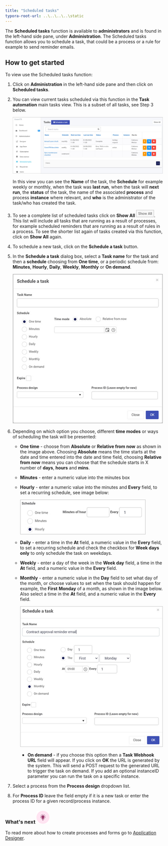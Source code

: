 ```yaml
---
title: "Scheduled tasks"
typora-root-url: ..\..\..\..\static
---
```


The **Scheduled tasks** function is available to **administrators** and is found in the left-hand side pane, under **Administration**. The Scheduled tasks function allows you to schedule a task, that could be a process or a rule for example to send reminder emails.

## How to get started

To view use the Scheduled tasks function:

1. Click on **Administration** in the left-hand side pane and then click on **Scheduled tasks**. 

2. You can view current tasks scheduled via this function in the **Task automation** main tasks view. This is a subset of all tasks, see Step 3 below.

   ![Scheduled tasks view](/images/schedule-tasks-view.jpg)

   In this view you can see the **Name** of the task, the **Schedule** for example weekly or monthly, when the task was **last run**, when the task will **next run**, the **status** of the task, the name of the associated **process** and process **instance** where relevant, and **who** is the administrator of the task/who has created the task. 

3. To see a complete list of scheduled tasks click on **Show All** ![Show All button](/images/show-all.jpg). This list will include all tasks that are running as a result of processes, for example scheduled reminders that are running as a result of rules in a process. To see the shorter list again of tasks created via this function, click on **Show All** again. 

4. To schedule a new task, click on the **Schedule a task** button. 

5. In the **Schedule a task** dialog box, select a **Task name** for the task and then a **schedule** choosing from  **One time**, or a periodic schedule from: **Minutes**, **Hourly**, **Daily**, **Weekly**, **Monthly** or **On demand**.

   ![Scheduled tasks view](/images/schedule-tasks-box.jpg)

6. Depending on which option you choose, different **time modes** or ways of scheduling the task will be presented:

   - **One time** - choose from **Absolute** or **Relative from now** as shown in the image above. Choosing **Absolute** means the time starts at the date and time entered into the date and time field, choosing **Relative from now** means you can choose that the schedule starts in X number of **days**, **hours** and **mins**. 

   - **Minutes** - enter a numeric value into the minutes box

   - **Hourly** - enter a numeric value into the minutes and **Every** field, to set a recurring schedule, see image below:
   
     ![Hourly schedule option](/images/hours-schedule.jpg)

   - **Daily** - enter a time in the **At** field, a numeric value in the **Every** field, to set a recurring schedule and check the checkbox for **Week days** **only** to only schedule the task on weekdays.

   - **Weekly** - enter a day of the week in the **Week day** field, a time in the **At** field, and a numeric value in the **Every** field.

   - **Monthly** - enter a numeric value in the **Day** field to set what day of the month, or choose values to set when the task should happen for example, the **First** **Monday** of a month, as shown in the image below.  Also select a time in the **At** field, and a numeric value in the **Every** field.
   
     ![Monthly schedule option](/images/schedule-monthly.jpg)
   
   
      - **On demand** - if you choose this option then a **Task Webhook URL** field will appear. If you click on **OK** the URL is generated by the system. This will send a POST request to the generated URL to trigger the task on demand. If you add an optional instanceID parameter you can run the task on a specific instance. 
   

6. Select a process from the **Process design** dropdown list.

6. For **Process ID** leave the field empty if it is a new task or enter the process ID for a given record/process instance.

   

### What's next  ![Idea icon](/images/18.png) ###

To read more about how to create processes and forms go to [Application Designer](/docs/platform/application-designer/).


